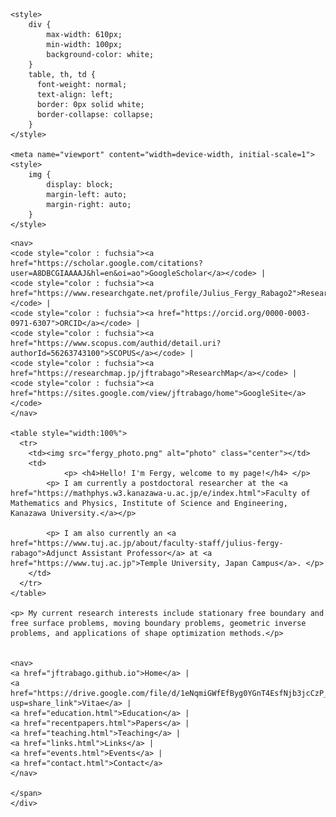 <!-- Basic HTML Structure -->
<html>
<head>
    <meta charset="UTF-8">
    <title>About Me</title>

    <style>
        div {
            max-width: 610px;
            min-width: 100px;
            background-color: white;
        }
		table, th, td {
		  font-weight: normal;	
		  text-align: left;	
		  border: 0px solid white;
		  border-collapse: collapse;
		}
    </style>

    <meta name="viewport" content="width=device-width, initial-scale=1">
    <style>
        img {
            display: block;
            margin-left: auto;
            margin-right: auto;
        }
    </style>
</head>

<body>
    <div>
    <span style="font-family: Times New Roman">

    <nav>
    <code style="color : fuchsia"><a href="https://scholar.google.com/citations?user=A8DBCGIAAAAJ&hl=en&oi=ao">GoogleScholar</a></code> |
    <code style="color : fuchsia"><a href="https://www.researchgate.net/profile/Julius_Fergy_Rabago2">ResearchGate</a></code> |
    <code style="color : fuchsia"><a href="https://orcid.org/0000-0003-0971-6307">ORCID</a></code> |	
    <code style="color : fuchsia"><a href="https://www.scopus.com/authid/detail.uri?authorId=56263743100">SCOPUS</a></code> |
    <code style="color : fuchsia"><a href="https://researchmap.jp/jftrabago">ResearchMap</a></code> |
    <code style="color : fuchsia"><a href="https://sites.google.com/view/jftrabago/home">GoogleSite</a></code>
    </nav>
    
	<table style="width:100%">
	  <tr>
	    <td><img src="fergy_photo.png" alt="photo" class="center"></td>
	    <td>	
     			<p> <h4>Hello! I'm Fergy, welcome to my page!</h4> </p>
			<p> I am currently a postdoctoral researcher at the <a href="https://mathphys.w3.kanazawa-u.ac.jp/e/index.html">Faculty of Mathematics and Physics, Institute of Science and Engineering, Kanazawa University.</a></p>
			
			<p> I am also currently an <a href="https://www.tuj.ac.jp/about/faculty-staff/julius-fergy-rabago">Adjunct Assistant Professor</a> at <a href="https://www.tuj.ac.jp">Temple University, Japan Campus</a>. </p>
		</td>  
	  </tr>
	</table>

	<p> My current research interests include stationary free boundary and free surface problems, moving boundary problems, geometric inverse problems, and applications of shape optimization methods.</p> 


    <nav>
    <a href="jftrabago.github.io">Home</a> |
    <a href="https://drive.google.com/file/d/1eNqmiGWfEfByg0YGnT4EsfNjb3jcCzP_/view?usp=share_link">Vitae</a> |
    <a href="education.html">Education</a> |	
    <a href="recentpapers.html">Papers</a> |
    <a href="teaching.html">Teaching</a> |
    <a href="links.html">Links</a> |
    <a href="events.html">Events</a> |
    <a href="contact.html">Contact</a>
    </nav>

    </span>
    </div>
</body>

</html>
